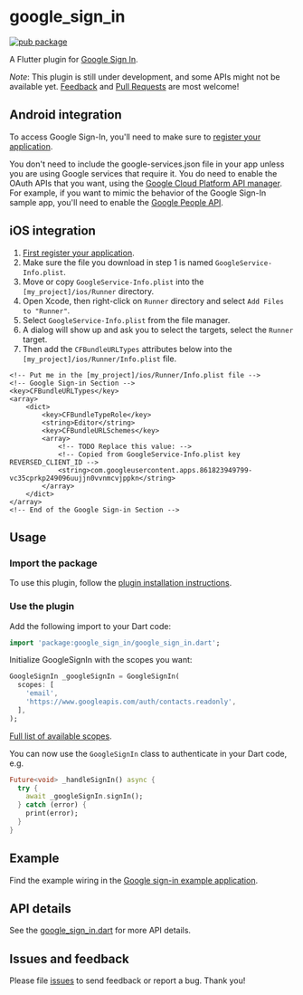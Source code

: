 # google_sign_in

[![pub package](https://img.shields.io/pub/v/google_sign_in.svg)](https://pub.dartlang.org/packages/google_sign_in)

A Flutter plugin for [Google Sign In](https://developers.google.com/identity/).

*Note*: This plugin is still under development, and some APIs might not be available yet. [Feedback](https://github.com/flutter/flutter/issues) and [Pull Requests](https://github.com/flutter/plugins/pulls) are most welcome!

## Android integration

To access Google Sign-In, you'll need to make sure to [register your
application](https://developers.google.com/mobile/add?platform=android).

You don't need to include the google-services.json file in your app unless you
are using Google services that require it. You do need to enable the OAuth APIs
that you want, using the [Google Cloud Platform API
manager](https://console.developers.google.com/). For example, if you
want to mimic the behavior of the Google Sign-In sample app, you'll need to
enable the [Google People API](https://developers.google.com/people/).

## iOS integration

1. [First register your application](https://developers.google.com/mobile/add?platform=ios).
2. Make sure the file you download in step 1 is named `GoogleService-Info.plist`.
3. Move or copy `GoogleService-Info.plist` into the `[my_project]/ios/Runner` directory.
4. Open Xcode, then right-click on `Runner` directory and select `Add Files to "Runner"`.
5. Select `GoogleService-Info.plist` from the file manager.
6. A dialog will show up and ask you to select the targets, select the `Runner` target.
7. Then add the `CFBundleURLTypes` attributes below into the `[my_project]/ios/Runner/Info.plist` file.

```
<!-- Put me in the [my_project]/ios/Runner/Info.plist file -->
<!-- Google Sign-in Section -->
<key>CFBundleURLTypes</key>
<array>
	<dict>
		<key>CFBundleTypeRole</key>
		<string>Editor</string>
		<key>CFBundleURLSchemes</key>
		<array>
			<!-- TODO Replace this value: -->
			<!-- Copied from GoogleService-Info.plist key REVERSED_CLIENT_ID -->
			<string>com.googleusercontent.apps.861823949799-vc35cprkp249096uujjn0vvnmcvjppkn</string>
		</array>
	</dict>
</array>
<!-- End of the Google Sign-in Section -->
```

## Usage

### Import the package
To use this plugin, follow the [plugin installation instructions](https://pub.dartlang.org/packages/google_sign_in#pub-pkg-tab-installing).

### Use the plugin
Add the following import to your Dart code:

```dart
import 'package:google_sign_in/google_sign_in.dart';
```

Initialize GoogleSignIn with the scopes you want:

```dart
GoogleSignIn _googleSignIn = GoogleSignIn(
  scopes: [
    'email',
    'https://www.googleapis.com/auth/contacts.readonly',
  ],
);
```
[Full list of available scopes](https://developers.google.com/identity/protocols/googlescopes).

You can now use the `GoogleSignIn` class to authenticate in your Dart code, e.g.

```dart
Future<void> _handleSignIn() async {
  try {
    await _googleSignIn.signIn();
  } catch (error) {
    print(error);
  }
}
```

## Example

Find the example wiring in the [Google sign-in example application](https://github.com/flutter/plugins/blob/master/packages/google_sign_in/example/lib/main.dart).

## API details

See the [google_sign_in.dart](https://github.com/flutter/plugins/blob/master/packages/google_sign_in/lib/google_sign_in.dart) for more API details.

## Issues and feedback

Please file [issues](https://github.com/flutter/flutter/issues/new)
to send feedback or report a bug. Thank you!
